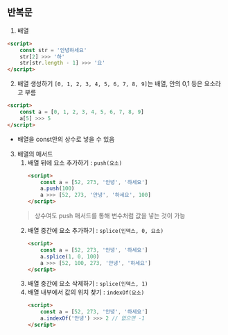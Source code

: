 ## 반복문
1. 배열
```html
<script>
    const str = '안녕하세요'
    str[2] >>> '하'
    str[str.length - 1] >>> '요'
</script>
```

2. 배열 생성하기
`[0, 1, 2, 3, 4, 5, 6, 7, 8, 9]`는 배열, 안의 0,1 등은 요소라고 부름
```html
<script>
    const a = [0, 1, 2, 3, 4, 5, 6, 7, 8, 9]
    a[5] >>> 5
</script>
```
- 배열을 const안의 상수로 넣을 수 있음

3. 배열의 매서드
    1. 배열 뒤에 요소 추가하기 : `push(요소)`
        ``` html
        <script>
            const a = [52, 273, '안녕', '하세요']
            a.push(100)
            a >>> [52, 273, '안녕', '하세요', 100]
        </script>
        ```
    > 상수여도 push 매서드를 통해 변수처럼 값을 넣는 것이 가능
    2. 배열 중간에 요소 추가하기 : `splice(인덱스, 0, 요소)`
        ``` html
        <script>
            const a = [52, 273, '안녕', '하세요']
            a.splice(1, 0, 100)
            a >>> [52, 100, 273, '안녕', '하세요']
        </script>
        ```
    3. 배열 중간에 요소 삭제하기 : `splice(인덱스, 1)`
    4. 배열 내부에서 값의 위치 찾기 : `indexOf(요소)`
        ``` html
        <script>
            const a = [52, 273, '안녕', '하세요']
            a.indexOf('안녕') >>> 2 // 없으면 -1
        </script>
        ```